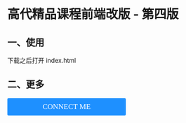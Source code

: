 # 高代精品课程前端改版 - 第四版

## 一、使用

下载之后打开 index.html

## 二、更多

<button href="tencent://message/?uin=1337834741"><span style="margin: 0 10px">CONNECT ME<span></button>

<style>
button { 
	width: 270px;
	height: 40px;
	border-width: 0px;
	border-radius: 3px; 
	background: #1E90FF;
	cursor: pointer;
	outline: none;
	font-family: Microsoft YaHei; 
	color: white;
	font-size: 17px;
}
button:hover { 
	background: #5599FF;
}
</style>
